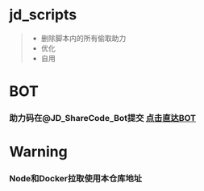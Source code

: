 # jd_scripts
> * 删除脚本内的所有偷取助力
> * 优化
> * 自用


# BOT
### 助力码在@JD_ShareCode_Bot提交 [点击直达BOT](https://t.me/JD_ShareCode_Bot)

# Warning

### Node和Docker拉取使用本仓库地址
